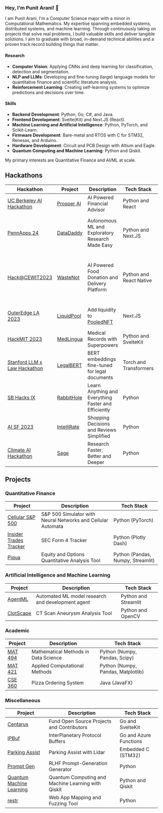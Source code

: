 ### Hey, I'm Punit Arani! 👋

I am Punit Arani, I'm a Computer Science major with a minor in Computational Mathematics.
My expertise spanning embedded systems, distributed systems, and machine learning.
Through continuously taking on projects that solve real problems, I build valuable skills and deliver tangible solutions.
I aim to graduate with broad, in-demand technical abilities and a proven track record building things that matter.

#### Research

- **Computer Vision**: Applying CNNs and deep learning for classification, detection and segmentation.
- **NLP and LLMs**: Developing and fine-tuning (large) language models for quantitative finance and scientific literature analysis.
- **Reinforcement Learning**: Creating self-learning systems to optimize predictions and decisions over time.

#### Skills

- **Backend Development**: Python, Go, C#, and Java.
- **Frontend Development**: Svelte(Kit) and Next.JS (React).
- **Machine Learning and Artificial Intelligence**: Python, PyTorch, and Scikit-Learn.
- **Firmware Development**: Bare-metal and RTOS with C for STM32, Renesas, and Arduino.
- **Hardware Development**: Circuit and PCB Design with Altium and Eagle.
- **Quantum Computing and Machine Learning**: Python and Qiskit.

My primary interests are Quantitative Finance and AI/ML at scale.

## Hackathons

| Hackathon                                                                                          | Project                                                   | Description                                          | Tech Stack              | Prizes                                                                |
| -------------------------------------------------------------------------------------------------- | --------------------------------------------------------- | ---------------------------------------------------- | ----------------------- | --------------------------------------------------------------------- |
| [UC Berkeley AI Hackathon](https://devpost.com/software/prosper-ai)                                | [Prosper AI](https://devpost.com/software/prosper-ai?)    | AI Powered Financial Advisor                         | Python and React        | Grand Prize                                                           |
| [PennApps 24](https://devpost.com/software/analyzeai-4aq2gb)                                       | [DataDaddy](https://github.com/punitarani/pennapps)       | Autonomous ML and Exploratory Research Made Easy     | Python and Next.JS      | Best Financial Hack (sponsored by Capital One)                        |
| [Hack@CEWIT2023](https://www.cewit.org/hackatcewit/About/Past%20Winners?accordion=content-d19e103) | [WasteNot](https://github.com/punitarani/wastenot)        | AI Powered Food Donation and Delivery Platform       | Python and React Native | AI Mastermind, Climate Action Hero, Hacking Hero, and HealthTech Hero |
| [OuterEdge LA 2023](https://mpost.io/outer-edge-la-2023-hosts-hackathon-winners-announced/)        | [LiquidPool](https://github.com/punitarani/liquidpool-v2) | Add liquidity to [PooledNFT](https://poolednft.com/) | Next.JS                 | HiFi Bounty For Using Pooled NFTs                                     |
| [HackMIT 2023](https://devpost.com/software/medlingua)                                             | [MedLingua](https://github.com/punitarani/scraibe)        | Medical Records with Superpowers                     | Python and SvelteKit    |                                                                       |
| [Stanford LLM x Law Hackathon](https://law.stanford.edu/event/llm-x-law-hackathon/)                | [LegalBERT](https://github.com/punitarani/legalbert)      | BERT embeddings fine-tuned for legal documents       | Torch and Transformers  |                                                                       |
| [SB Hacks IX](https://devpost.com/software/rabbithole)                                             | [RabbitHole](https://github.com/punitarani/rabbithole)    | Learn Anything and Everything Faster and Efficiently | Python                  |                                                                       |
| [AI SF 2023](https://devpost.com/software/intellirate)                                             | [IntelliRate](https://github.com/punitarani/fivestar)     | Shopping Decisions and Reviews Simplified            | Python                  |                                                                       |
| [Climate AI Hackathon](https://devpost.com/software/sage-287gx5)                                   | [Sage](https://github.com/punitarani/sage)                | Research Faster, Better and Deeper                   | Python                  |                                                                       |

## Projects

### Quantitative Finance

| Project                                                                      | Description                                                  | Tech Stack                        |
| ---------------------------------------------------------------------------- | ------------------------------------------------------------ | --------------------------------- |
| [Cellular S&P 500](https://github.com/punitarani/cellular-sp500)             | S&P 500 Simulator with Neural Networks and Cellular Automata | Python (PyTorch)                  |
| [Insider Trades Tracker](https://github.com/punitarani/InsiderTradesTracker) | SEC Form 4 Tracker                                           | Python (Plotly Dash)              |
| [Piqua](https://github.com/punitarani/piqua)                                 | Equity and Options Quantitative Analysis Tool                | Python (Pandas, Numpy, Streamlit) |

### Artificial Intelligence and Machine Learning

| Project                                              | Description                                       | Tech Stack           |
| ---------------------------------------------------- | ------------------------------------------------- | -------------------- |
| [AgentML](https://github.com/punitarani/agentml)     | Automated ML model research and development agent | Python and Streamlit |
| [ClotScape](https://github.com/punitarani/clotscape) | CT Scan Aneurysm Analysis Tool                    | Python and OpenCV    |

### Academic

| Project                                                 | Description                          | Tech Stack                         |
| ------------------------------------------------------- | ------------------------------------ | ---------------------------------- |
| [MAT 494](https://github.com/punitarani/MAT-494)        | Mathematical Methods in Data Science | Python (Numpy, Pandas, Scipy)      |
| [MAT 421](https://github.com/punitarani/MAT-421)        | Applied Computational Methods        | Python (Numpy, Pandas, Matplotlib) |
| [CSE 360](https://github.com/punitarani/cse360-project) | Pizza Ordering System                | Java (JavaFX)                      |

### Miscellaneous

| Project                                                              | Description                                        | Tech Stack             |
| -------------------------------------------------------------------- | -------------------------------------------------- | ---------------------- |
| [Centarus](https://github.com/punitarani/centarus)                   | Fund Open Source Projects and Contributors         | Go and SvelteKit       |
| [IPBuf](https://github.com/punitarani/ipbuf)                         | InterPlanetary Protocol Buffers                    | Go and Azure Functions |
| [Parking Assist](https://github.com/punitarani/parking-assist)       | Parking Assist with Lidar                          | Embedded C (STM32)     |
| [Prompt Gen](https://github.com/punitarani/centarus)                 | RLHF Prompt-Generation Generator                   | Python                 |
| [Quantum Machine Learning](https://github.com/punitarani/quantum-ml) | Quantum Computing and Machine Learning with Qiskit | Python and Qiskit      |
| [restr](https://github.com/punitarani/restr)                         | Web App Mapping and Fuzzing Tool                   | Python                 |
